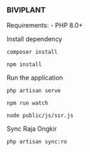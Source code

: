 ### BIVIPLANT

Requirements: - PHP 8.0+

Install dependency

`composer install`

`npm install`

Run the application

`php artisan serve`

`npm run watch`

`node public/js/ssr.js`

Sync Raja Ongkir

`php artisan sync:ro`
